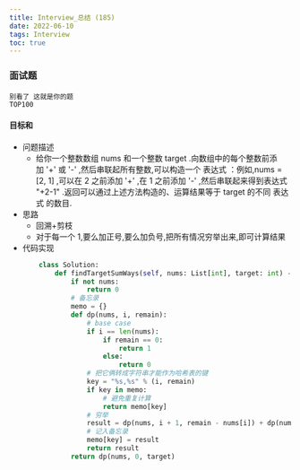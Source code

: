 ```yaml
---
title: Interview_总结 (185)
date: 2022-06-10
tags: Interview
toc: true
---
```


### 面试题
    别看了 这就是你的题
    TOP100

<!-- more -->

#### 目标和
- 问题描述
    * 给你一个整数数组 nums 和一个整数 target .向数组中的每个整数前添加 '+' 或 '-' ,然后串联起所有整数,可以构造一个 表达式 ：例如,nums = [2, 1] ,可以在 2 之前添加 '+' ,在 1 之前添加 '-' ,然后串联起来得到表达式 "+2-1" .返回可以通过上述方法构造的、运算结果等于 target 的不同 表达式 的数目.
- 思路
    * 回溯+剪枝
    * 对于每一个 1,要么加正号,要么加负号,把所有情况穷举出来,即可计算结果
- 代码实现
    ```python
        class Solution:
            def findTargetSumWays(self, nums: List[int], target: int) -> int:
                if not nums:
                    return 0
                # 备忘录
                memo = {}
                def dp(nums, i, remain):
                    # base case
                    if i == len(nums):
                        if remain == 0:
                            return 1
                        else:
                            return 0
                    # 把它俩转成字符串才能作为哈希表的键
                    key = "%s,%s" % (i, remain)
                    if key in memo:
                        # 避免重复计算
                        return memo[key]
                    # 穷举
                    result = dp(nums, i + 1, remain - nums[i]) + dp(nums, i + 1, remain + nums[i])
                    # 记入备忘录
                    memo[key] = result
                    return result
                return dp(nums, 0, target)
    ```





